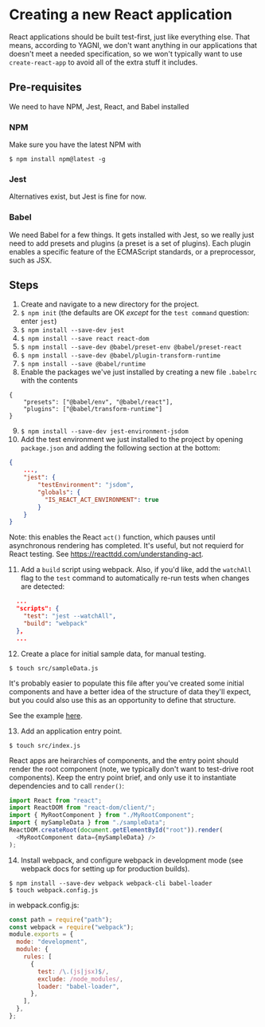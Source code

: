 # Creating a new React application

React applications should be built test-first, just like everything else. That means, according to YAGNI, we don't want anything in our applications that doesn't meet a needed specification, so we won't typically want to use `create-react-app` to avoid all of the extra stuff it includes.

## Pre-requisites

We need to have NPM, Jest, React, and Babel installed

### NPM

Make sure you have the latest NPM with

```
$ npm install npm@latest -g
```

### Jest

Alternatives exist, but Jest is fine for now.

### Babel

We need Babel for a few things. It gets installed with Jest, so we really just need to add presets and plugins (a preset is a set of plugins). Each plugin enables a specific feature of the ECMAScript standards, or a preprocessor, such as JSX.

## Steps

1. Create and navigate to a new directory for the project.
2. `$ npm init` (the defaults are OK _except_ for the `test command` question: enter `jest`)
3. `$ npm install --save-dev jest`
4. `$ npm install --save react react-dom`
5. `$ npm install --save-dev @babel/preset-env @babel/preset-react`
6. `$ npm install --save-dev @babel/plugin-transform-runtime`
7. `$ npm install --save @babel/runtime`
8. Enable the packages we've just installed by creating a new file `.babelrc` with the contents

```
{
    "presets": ["@babel/env", "@babel/react"],
    "plugins": ["@babel/transform-runtime"]
}
```

9. `$ npm install --save-dev jest-environment-jsdom`
10. Add the test environment we just installed to the project by opening `package.json` and adding the following section at the bottom:

```json
{
    ...,
    "jest": {
        "testEnvironment": "jsdom",
        "globals": {
          "IS_REACT_ACT_ENVIRONMENT": true
        }
    }
}
```

Note: this enables the React `act()` function, which pauses until asynchronous rendering has completed. It's useful, but not requierd for React testing. See https://reacttdd.com/understanding-act.

11. Add a `build` script using webpack. Also, if you'd like, add the `watchAll` flag to the `test` command to automatically re-run tests when changes are detected:

```json
  ...
  "scripts": {
    "test": "jest --watchAll",
    "build": "webpack"
  },
  ...
```

12. Create a place for initial sample data, for manual testing.

```
$ touch src/sampleData.js
```

It's probably easier to populate this file after you've created some initial components and have a better idea of the structure of data they'll expect, but you could also use this as an opportunity to define that structure.

See the example [here](appointments-example-app/src/sampleData.js).

13. Add an application entry point.

```
$ touch src/index.js
```

React apps are heirarchies of components, and the entry point should render the root component (note, we typically don't want to test-drive root components). Keep the entry point brief, and only use it to instantiate dependencies and to call `render()`:

```js
import React from "react";
import ReactDOM from "react-dom/client/";
import { MyRootComponent } from "./MyRootComponent";
import { mySampleData } from "./sampleData";
ReactDOM.createRoot(document.getElementById("root")).render(
  <MyRootComponent data={mySampleData} />
);
```

14. Install webpack, and configure webpack in development mode (see webpack docs for setting up for production builds).

```
$ npm install --save-dev webpack webpack-cli babel-loader
$ touch webpack.config.js
```

in webpack.config.js:

```js
const path = require("path");
const webpack = require("webpack");
module.exports = {
  mode: "development",
  module: {
    rules: [
      {
        test: /\.(js|jsx)$/,
        exclude: /node_modules/,
        loader: "babel-loader",
      },
    ],
  },
};
```
